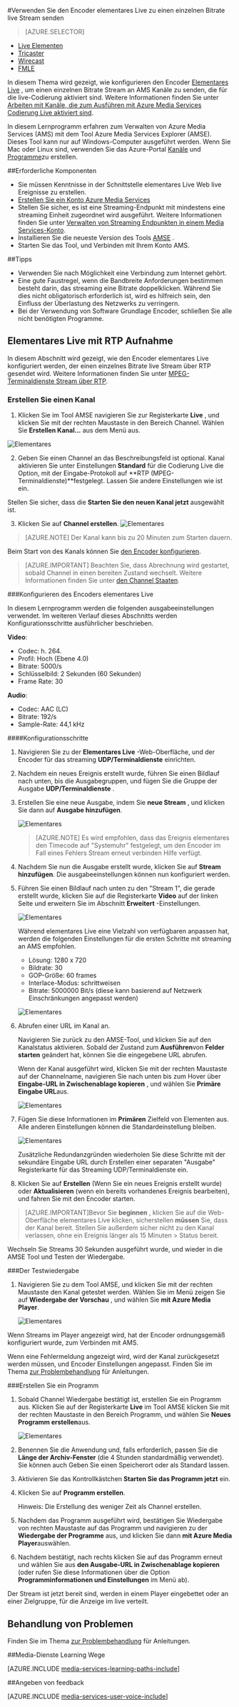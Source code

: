 <properties 
    pageTitle="Konfigurieren den Encoder elementares Live zum Senden eines einzelnen Bitrate live Streams | Microsoft Azure" 
    description="In diesem Thema wird gezeigt, wie konfigurieren den Encoder elementares Live, um einen einzelnen Bitrate Stream an AMS Kanäle zu senden, die für die live-Codierung aktiviert sind." 
    services="media-services" 
    documentationCenter="" 
    authors="cenkdin" 
    manager="erikre" 
    editor=""/>

<tags 
    ms.service="media-services" 
    ms.workload="media" 
    ms.tgt_pltfrm="na" 
    ms.devlang="ne" 
    ms.topic="article" 
    ms.date="10/12/2016"
    ms.author="cenkdin;anilmur;juliako"/>

#<a name="use-the-elemental-live-encoder-to-send-a-single-bitrate-live-stream"></a>Verwenden Sie den Encoder elementares Live zu einen einzelnen Bitrate live Stream senden

> [AZURE.SELECTOR]
- [Live Elementen](media-services-configure-elemental-live-encoder.md)
- [Tricaster](media-services-configure-tricaster-live-encoder.md)
- [Wirecast](media-services-configure-wirecast-live-encoder.md)
- [FMLE](media-services-configure-fmle-live-encoder.md)

In diesem Thema wird gezeigt, wie konfigurieren den Encoder [Elementares Live](http://www.elementaltechnologies.com/products/elemental-live) , um einen einzelnen Bitrate Stream an AMS Kanäle zu senden, die für die live-Codierung aktiviert sind.  Weitere Informationen finden Sie unter [Arbeiten mit Kanäle, die zum Ausführen mit Azure Media Services Codierung Live aktiviert sind](media-services-manage-live-encoder-enabled-channels.md).

In diesem Lernprogramm erfahren zum Verwalten von Azure Media Services (AMS) mit dem Tool Azure Media Services Explorer (AMSE). Dieses Tool kann nur auf Windows-Computer ausgeführt werden. Wenn Sie Mac oder Linux sind, verwenden Sie das Azure-Portal [Kanäle](media-services-portal-creating-live-encoder-enabled-channel.md#create-a-channel) und [Programme](media-services-portal-creating-live-encoder-enabled-channel.md#create-and-manage-a-program)zu erstellen.

##<a name="prerequisites"></a>Erforderliche Komponenten

- Sie müssen Kenntnisse in der Schnittstelle elementares Live Web live Ereignisse zu erstellen.
- [Erstellen Sie ein Konto Azure Media Services](media-services-portal-create-account.md)
- Stellen Sie sicher, es ist eine Streaming-Endpunkt mit mindestens eine streaming Einheit zugeordnet wird ausgeführt. Weitere Informationen finden Sie unter [Verwalten von Streaming Endpunkten in einem Media Services-Konto](media-services-portal-manage-streaming-endpoints.md).
- Installieren Sie die neueste Version des Tools [AMSE](https://github.com/Azure/Azure-Media-Services-Explorer) .
- Starten Sie das Tool, und Verbinden mit Ihrem Konto AMS.

##<a name="tips"></a>Tipps

- Verwenden Sie nach Möglichkeit eine Verbindung zum Internet gehört.
- Eine gute Faustregel, wenn die Bandbreite Anforderungen bestimmen besteht darin, das streaming eine Bitrate doppelklicken. Während Sie dies nicht obligatorisch erforderlich ist, wird es hilfreich sein, den Einfluss der Überlastung des Netzwerks zu verringern.
- Bei der Verwendung von Software Grundlage Encoder, schließen Sie alle nicht benötigten Programme.

## <a name="elemental-live-with-rtp-ingest"></a>Elementares Live mit RTP Aufnahme

In diesem Abschnitt wird gezeigt, wie den Encoder elementares Live konfiguriert werden, der einen einzelnes Bitrate live Stream über RTP gesendet wird.  Weitere Informationen finden Sie unter [MPEG-Terminaldienste Stream über RTP](media-services-manage-live-encoder-enabled-channels.md#channel).

### <a name="create-a-channel"></a>Erstellen Sie einen Kanal

1.  Klicken Sie im Tool AMSE navigieren Sie zur Registerkarte **Live** , und klicken Sie mit der rechten Maustaste in den Bereich Channel. Wählen Sie **Erstellen Kanal...** aus dem Menü aus.

![Elementares](./media/media-services-elemental-live-encoder/media-services-elemental1.png)

2. Geben Sie einen Channel an das Beschreibungsfeld ist optional. Kanal aktivieren Sie unter Einstellungen **Standard** für die Codierung Live die Option, mit der Eingabe-Protokoll auf **RTP (MPEG-Terminaldienste)**festgelegt. Lassen Sie andere Einstellungen wie ist ein.


Stellen Sie sicher, dass die **Starten Sie den neuen Kanal jetzt** ausgewählt ist.

3. Klicken Sie auf **Channel erstellen**.
![Elementares](./media/media-services-elemental-live-encoder/media-services-elemental12.png)

>[AZURE.NOTE] Der Kanal kann bis zu 20 Minuten zum Starten dauern.

Beim Start von des Kanals können Sie [den Encoder konfigurieren](media-services-configure-elemental-live-encoder.md#configure_elemental_rtp).

>[AZURE.IMPORTANT] Beachten Sie, dass Abrechnung wird gestartet, sobald Channel in einen bereiten Zustand wechselt. Weitere Informationen finden Sie unter [den Channel Staaten](media-services-manage-live-encoder-enabled-channels.md#states).

###<a id=configure_elemental_rtp></a>Konfigurieren des Encoders elementares Live 

In diesem Lernprogramm werden die folgenden ausgabeeinstellungen verwendet. Im weiteren Verlauf dieses Abschnitts werden Konfigurationsschritte ausführlicher beschrieben. 

**Video**:
 
- Codec: h. 264. 
- Profil: Hoch (Ebene 4.0) 
- Bitrate: 5000/s 
- Schlüsselbild: 2 Sekunden (60 Sekunden) 
- Frame Rate: 30
 
**Audio**:

- Codec: AAC (LC) 
- Bitrate: 192/s 
- Sample-Rate: 44,1 kHz


####<a name="configuration-steps"></a>Konfigurationsschritte

1. Navigieren Sie zu der **Elementares Live** -Web-Oberfläche, und der Encoder für das streaming **UDP/Terminaldienste** einrichten. 

2. Nachdem ein neues Ereignis erstellt wurde, führen Sie einen Bildlauf nach unten, bis die Ausgabegruppen, und fügen Sie die Gruppe der Ausgabe **UDP/Terminaldienste** . 

3. Erstellen Sie eine neue Ausgabe, indem Sie **neue Stream** , und klicken Sie dann auf **Ausgabe hinzufügen**.  
    
    ![Elementares](./media/media-services-elemental-live-encoder/media-services-elemental13.png)
    
    >[AZURE.NOTE] Es wird empfohlen, dass das Ereignis elementares den Timecode auf "Systemuhr" festgelegt, um den Encoder im Fall eines Fehlers Stream erneut verbinden Hilfe verfügt.

4. Nachdem Sie nun die Ausgabe erstellt wurde, klicken Sie auf **Stream hinzufügen**. Die ausgabeeinstellungen können nun konfiguriert werden. 
5. Führen Sie einen Bildlauf nach unten zu den "Stream 1", die gerade erstellt wurde, klicken Sie auf die Registerkarte **Video** auf der linken Seite und erweitern Sie im Abschnitt **Erweitert** -Einstellungen. 

    ![Elementares](./media/media-services-elemental-live-encoder/media-services-elemental4.png)

    Während elementares Live eine Vielzahl von verfügbaren anpassen hat, werden die folgenden Einstellungen für die ersten Schritte mit streaming an AMS empfohlen. 
    
    - Lösung: 1280 x 720 
    - Bildrate: 30 
    - GOP-Größe: 60 frames 
    - Interlace-Modus: schrittweisen 
    - Bitrate: 5000000 Bit/s (diese kann basierend auf Netzwerk Einschränkungen angepasst werden) 
    

    ![Elementares](./media/media-services-elemental-live-encoder/media-services-elemental5.png)

6. Abrufen einer URL im Kanal an.
    
    Navigieren Sie zurück zu den AMSE-Tool, und klicken Sie auf den Kanalstatus aktivieren. Sobald der Zustand zum **Ausführen**von **Felder starten** geändert hat, können Sie die eingegebene URL abrufen.
      
    Wenn der Kanal ausgeführt wird, klicken Sie mit der rechten Maustaste auf der Channelname, navigieren Sie nach unten bis zum Hover über **Eingabe-URL in Zwischenablage kopieren** , und wählen Sie **Primäre Eingabe URL**aus.  
    
    ![Elementares](./media/media-services-elemental-live-encoder/media-services-elemental6.png)
    
1. Fügen Sie diese Informationen im **Primären** Zielfeld von Elementen aus. Alle anderen Einstellungen können die Standardeinstellung bleiben.
    
    ![Elementares](./media/media-services-elemental-live-encoder/media-services-elemental14.png)

    Zusätzliche Redundanzgründen wiederholen Sie diese Schritte mit der sekundäre Eingabe URL durch Erstellen einer separaten "Ausgabe" Registerkarte für das Streaming UDP/Terminaldienste ein.
    
7. Klicken Sie auf **Erstellen** (Wenn Sie ein neues Ereignis erstellt wurde) oder **Aktualisieren** (wenn ein bereits vorhandenes Ereignis bearbeiten), und fahren Sie mit den Encoder starten. 

>[AZURE.IMPORTANT]Bevor Sie **beginnen** , klicken Sie auf die Web-Oberfläche elementares Live klicken, sicherstellen **müssen** Sie, dass der Kanal bereit. 
>Stellen Sie außerdem sicher nicht zu den Kanal verlassen, ohne ein Ereignis länger als 15 Minuten > Status bereit.

Wechseln Sie Streams 30 Sekunden ausgeführt wurde, und wieder in die AMSE Tool und Testen der Wiedergabe.  

###<a name="test-playback"></a>Der Testwiedergabe
  
1. Navigieren Sie zu dem Tool AMSE, und klicken Sie mit der rechten Maustaste den Kanal getestet werden. Wählen Sie im Menü zeigen Sie auf **Wiedergabe der Vorschau** , und wählen Sie **mit Azure Media Player**.  

    ![Elementares](./media/media-services-elemental-live-encoder/media-services-elemental8.png)

Wenn Streams im Player angezeigt wird, hat der Encoder ordnungsgemäß konfiguriert wurde, zum Verbinden mit AMS. 

Wenn eine Fehlermeldung angezeigt wird, wird der Kanal zurückgesetzt werden müssen, und Encoder Einstellungen angepasst. Finden Sie im Thema [zur Problembehandlung](media-services-troubleshooting-live-streaming.md) für Anleitungen.   

###<a name="create-a-program"></a>Erstellen Sie ein Programm

1. Sobald Channel Wiedergabe bestätigt ist, erstellen Sie ein Programm aus. Klicken Sie auf der Registerkarte **Live** im Tool AMSE klicken Sie mit der rechten Maustaste in den Bereich Programm, und wählen Sie **Neues Programm erstellen**aus.  

    ![Elementares](./media/media-services-elemental-live-encoder/media-services-elemental9.png)

2. Benennen Sie die Anwendung und, falls erforderlich, passen Sie die **Länge der Archiv-Fenster** (die 4 Stunden standardmäßig verwendet). Sie können auch Geben Sie einen Speicherort oder als Standard lassen.  
3. Aktivieren Sie das Kontrollkästchen **Starten Sie das Programm jetzt** ein.
4. Klicken Sie auf **Programm erstellen**.  
  
    Hinweis: Die Erstellung des weniger Zeit als Channel erstellen.    
 
5. Nachdem das Programm ausgeführt wird, bestätigen Sie Wiedergabe von rechten Maustaste auf das Programm und navigieren zu der **Wiedergabe der Programme** aus, und klicken Sie dann **mit Azure Media Player**auswählen.  
6. Nachdem bestätigt, nach rechts klicken Sie auf das Programm erneut und wählen Sie aus **den Ausgabe-URL in Zwischenablage kopieren** (oder rufen Sie diese Informationen über die Option **Programminformationen und Einstellungen** im Menü ab). 

Der Stream ist jetzt bereit sind, werden in einem Player eingebettet oder an einer Zielgruppe, für die Anzeige im live verteilt.  

## <a name="troubleshooting"></a>Behandlung von Problemen

Finden Sie im Thema [zur Problembehandlung](media-services-troubleshooting-live-streaming.md) für Anleitungen. 


##<a name="media-services-learning-paths"></a>Media-Dienste Learning Wege

[AZURE.INCLUDE [media-services-learning-paths-include](../../includes/media-services-learning-paths-include.md)]

##<a name="provide-feedback"></a>Angeben von feedback

[AZURE.INCLUDE [media-services-user-voice-include](../../includes/media-services-user-voice-include.md)]
